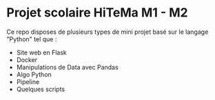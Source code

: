 <h1>Projet scolaire HiTeMa M1 - M2 </h1>

Ce repo disposes de plusieurs types de mini projet basé sur le langage "Python" tel que :

- Site web en Flask
- Docker
- Manipulations de Data avec Pandas
- Algo Python
- Pipeline
- Quelques scripts

